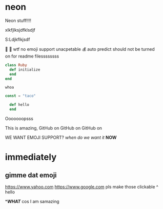 # neon
Neon stuff!!!!





xlkfjlksjdfklsdjf

S:Ldjkflkjsdf

:burrito:
:taco:
wtf
no emoji support
unacpetable 
💰
auto predict should not be turned on for readme filessssssss

```ruby
class Ruby
  def initialize
  end
end
```

`whoa`

```js
const = "taco"
```

```ruby
  def hello
  end
```

Ooooooopsss

This is amazing, GitHub on GitHub on GitHub on

WE WANT EMOJI SUPPORT?
*when do we want it*
**NOW**
# immediately 
## gimme dat emoji

https://www.yahoo.com
https://www.google.com
pls make those clickable ^
hello 

******WHAT*****
cos I am samazing
